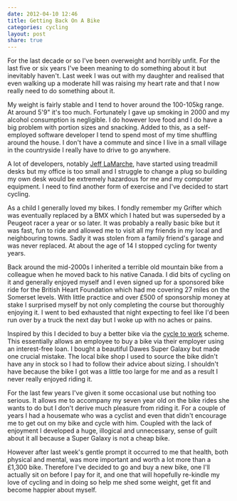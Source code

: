 ```yaml
---
date: 2012-04-10 12:46
title: Getting Back On A Bike
categories: cycling
layout: post
share: true
---
```


For the last decade or so I've been overweight and horribly unfit. For the last five or six years I've been meaning to do something about it but inevitably haven't. Last week I was out with my daughter and realised that even walking up a moderate hill was raising my heart rate and that I now really need to do something about it.

My weight is fairly stable and I tend to hover around the 100-105kg range. At around 5'9" it's too much. Fortunately I gave up smoking in 2000 and my alcohol consumption is negligible. I do however love food and I do have a big problem with portion sizes and snacking. Added to this, as a self-employed software developer I tend to spend most of my time shuffling around the house. I don't have a commute and since I live in a small village in the countryside I really have to drive to go anywhere.

A lot of developers, notably [Jeff LaMarche](http://twitter.com/jeff_lamarche), have started using treadmill desks but my office is too small and I struggle to change a plug so building my own desk would be extremely hazardous for me and my computer equipment. I need to find another form of exercise and I've decided to start cycling.

As a child I generally loved my bikes. I fondly remember my Grifter which was eventually replaced by a BMX which I hated but was superseded by a Peugeot racer a year or so later. It was probably a really basic bike but it was fast, fun to ride and allowed me to visit all my friends in my local and neighbouring towns. Sadly it was stolen from a family friend's garage and was never replaced. At about the age of 14 I stopped cycling for twenty years.

Back around the mid-2000s I inherited a terrible old mountain bike from a colleague when he moved back to his native Canada. I did bits of cycling on it and generally enjoyed myself and I even signed up for a sponsored bike ride for the British Heart Foundation which had me covering 27 miles on the Somerset levels. With little practice and over £500 of sponsorship money at stake I surprised myself by not only completing the course but thoroughly enjoying it. I went to bed exhausted that night expecting to feel like I'd been run over by a truck the next day but I woke up with no aches or pains.

Inspired by this I decided to buy a better bike via the [cycle to work](http://www.direct.gov.uk/en/TravelAndTransport/Cycling/DG_190101) scheme. This essentially allows an employee to buy a bike via their employer using an interest-free loan. I bought a beautiful Dawes Super Galaxy but made one crucial mistake. The local bike shop I used to source the bike didn't have any in stock so I had to follow their advice about sizing. I shouldn't have because the bike I got was a little too large for me and as a result I never really enjoyed riding it.

For the last few years I've given it some occasional use but nothing too serious. It allows me to accompany my seven year old on the bike rides she wants to do but I don't derive much pleasure from riding it.  For a couple of years I had a housemate who was a cyclist and even that didn't encourage me to get out on my bike and cycle with him. Coupled with the lack of enjoyment I developed a huge, illogical and unnecessary, sense of guilt about it all because a Super Galaxy is not a cheap bike.

However after last week's gentle prompt it occurred to me that health, both physical and mental, was more important and worth a lot more than a £1,300 bike. Therefore I've decided to go and buy a new bike, one I'll actually sit on before I pay for it, and one that will hopefully re-kindle my love of cycling  and in doing so help me shed some weight, get fit and become happier about myself.
